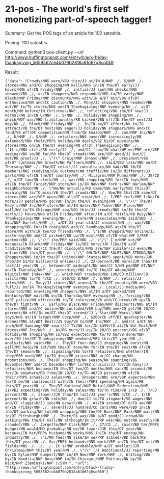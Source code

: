 21-pos - The world's first self monetizing part-of-speech tagger!
=================================================================

Summary:
	Get the POS tags of an article for 100 satoshis.

Pricing: 
	100 satoshis

Command: 
	python3 pos-client.py --url http://www.huffingtonpost.com/entry/black-friday-thanksgiving_5658562ce4b079b2818a61d6?g8sq0k9

Result:

	{"data": "Crowds/NNS were/VBD thin/JJ at/IN U/NNP ./. S/NNP ./. stores/NNS and/CC shopping/NN malls/NNS in/IN the/DT early/JJ hours/NNS of/IN Friday/NNP ,/, initial/JJ spot/NN checks/NNS showed/VBD ,/, as/IN shoppers/NNS responded/VBD to/TO early/NNP Black/NNP Friday/NNP discounts/NNS with/IN a/DT mix/VBG of/DT enthusiasm/NN and/CC caution/NN ./. Many/JJ shoppers/NNS headed/VBN out/RP to/TO stores/NNS on/IN Thanksgiving/NNP evening/NN ,/, a/DT month/NN before/IN Christmas/NNP ,/, reflecting/VBG the/DT new/JJ normal/NN in/IN U/NNP ./. S/NNP ./. holiday/NN shopping/NN ,/, which/WDT was/VBD traditionally/RB kicked/VBN off/IN the/DT next/JJ day/NN ,/, Black/NNP Friday/NNP ./. In/IN an/DT effort/NN to/TO attract/VB the/DT most/RBS eager/JJ holiday/NN shoppers/NNS and/CC fend/VB off/DT competition/NN from/IN Amazon/NNP ./. com/NNP Inc/NNP ,/, U/NNP ./. S/NNP ./. retailers/NNS have/VBP increasingly/RB extended/VBN their/PRP$ holiday/NN deals/VBZ by/DT opening/NN stores/NNS on/IN the/DT evening/NN of/DT Thanksgiving/NNP ./. \"It's/NNS still/RB early/JJ ,/, and/CC from/IN what/WP we/PRP are/VBP seeing/VBG so/RB far/RB the/DT crowds/NNS are/VBP good/JJ but/CC not/RB great/JJ ,/, \"/\" Craig/NNP Johnson/NNP ,/, president/VBG of/DT Customer/NN Growth/NN Partners/NNPS ,/, said/VBD late/VBD on/DT Thursday/NNP ./. The/DT retail/JJ consultancy/NN had/VBD 18/CD members/NNS studying/VBG customer/NN traffic/NN in/IN different/JJ parts/NNS of/IN the/DT country/NN ./. Milagros/NNP Munez/NNP ,/, 39/CD ,/, a/DT law/NN clerk/NN ,/, was/VBD shopping/VBG for/IN toys/NNS at/IN the/DT Target/NNP store/NN in/IN New/NNP York's/NNP Harlem/NNP neighborhood/NN ./. \"We/NN actually/RB came/VBD early/VBD this/DT morning/NN to/TO miss/VB the/DT crowds/NNS ./. Now/RB that/IN some/DT stores/NNS are/VBP open/VBD all/DT night/NN ,/, I/PRP feel/VBP like/IN more/JJR people/NNS go/VBP in/IN the/DT evening/NN ./. \"/\" The/DT Macy's/NNP Inc/NNP store/NN at/IN Water/NNP Tower/NNP Place/NNP mall/NN in/IN Chicago/NNP saw/VBD thin/JJ crowds/NNS in/IN the/DT early/JJ hours/NNS of/IN Friday/NNP after/IN a/DT fairly/RB busy/NNP Thanksgiving/NNP evening/NN ,/, store/NN associates/NNS said/VBD ./. Nia/NNP Darrell/NNP ,/, a/DT 23-year-old/JJ student/NN ,/, was/VBD shopping/VBG for/IN coats/NNS and/CC handbags/NNS at/IN the/DT store/NN with/IN two/CD friends/NNS ./. \"I/NN shopped/VBD online/JJ yesterday/NN and/CC picked/VBD up/IN most/RBS of/IN what/WP I/PRP wanted/VBD ,/, \"/\" she/PRP said/VBD ./. \"/\" I'm/NNP out/RP because/IN Black/NNP Friday/NNP is/VBZ more/JJR like/IN a/DT tradition/NN but/CC the/DT discounts/NNS are/VBP similar/JJ even/RB online/VBD this/DT year/NN ./. \"/\" ONLINE/NNP SALES/NNP STRONG/NNP Shoppers/NNS in/IN the/DT United/NNP States/NNPS spent/VBD more/JJR than/IN $1/CD billion/CD online/JJ ,/, 22-percent/RB more/JJR than/IN last/JJ year/NN ,/, between/DT midnight/NN and/CC 5/NN pm/NNP ET/NNP on/IN Thursday/NNP ,/, according/VBG to/TO the/DT Adobe/NNP Digital/NNP Index/NNP ,/, which/WDT tracked/VBD 100/CD million/CD visits/NNS to/TO 4/CD ,/, 500/CD U/NNP ./. S/NNP ./. retail/JJ sites/NNS ./. Many/JJ stores/NNS around/IN the/DT country/NN were/VBD full/JJ on/IN Thanksgiving/NNP evening/NN ./. Local/JJ media/NNS reported/VBD brawling/NN shoppers/NNS at/IN a/DT packed/VBN Kentucky/NNP mall/NN on/IN Thursday/NNP evening/NN ,/, forcing/VBG a/DT police/NN officer/NN to/TO intervene/VB and/CC break/VB up/IN the/DT fight/NN ./. Early/RB Black/NNP Friday/NNP discounts/NNS at/IN stores/NNS and/CC online/NN included/VBD buy/VBN one/CD get/VB 50/CD percent/NN off/IN on/DT the/DT second/JJ \"Star/NNP Wars\"/NNP toys/NNS at/IN Target/NNP Corp/NNP ,/, $200/CD off/DT quadcopter/NN drones/NNS at/WDT Best/JJS Buy/VB Co/NNP Inc/NNP ,/, and/CC a/DT 50-inch/NNP Samsung/NNP smart/JJ TV/NN for/IN $499/CD at/IN Wal-Mart/NNP Stores/NNP Inc/NNP ./. As/RB much/JJ as/IN 20/CD percent/VBG of/DT holiday/NN shopping/NN is/VBZ expected/VBN to/TO be/VB done/VBN over/IN the/DT Thanksgiving/NNP weekend/VBG this/DT year/NN ,/, analysts/NNS said/VBD ./. The/DT four-day/JJ shopping/NN burst/NN will/MD help/VB set/VBN the/DT tone/NN for/IN the/DT rest/NN of/IN the/DT season/NN ,/, signaling/VBG to/TO retailers/NNS whether/IN they/PRP need/VBP to/TO drop/VB prices/NNS or/CC change/NN promotions/NNS ./. The/DT shopping/NN season/NN spanning/VBG November/NNP and/CC December/NNP is/VBZ crucial/JJ for/IN many/JJ retailers/NNS because/IN the/DT two/CD months/NNS can/MD account/VB for/IN anywhere/RB from/IN 20/CD to/TO 40/CD percent/NN of/IN their/PRP$ annual/JJ sales/NNS ./. Shoppers/NNS are/VBP expected/VBN to/TO be/VB cautious/JJ with/IN their/PRP$ spending/NN again/RB this/DT year/NN ./. The/DT National/NNP Retail/NNP Federation/NNP is/VBZ expecting/VBG holiday/NN sales/NNS to/TO rise/VB 3/CD ./. 7/CD percent/NN ,/, slower/JJR than/IN last/JJ year's/NNS 4/CD ./. 1/CD percent/NN growth/NN rate/NN ,/, due/JJ to/TO stagnant/VB wages/NNS and/CC sluggish/JJ job/NN growth/NN ./. At/IN around/DT 6/CD am/VBP on/IN Friday/NNP ,/, several/JJ hundred/CD cars/NNS were/VBD in/IN the/DT parking/NN lot/NN wrapping/VBG the/DT Ross/NNP Park/NNP mall/NN in/DT Pittsburgh/NNP ./. There/EX was/VBD a/DT good/JJ crowd/NN walking/VBG the/DT mall/NN although/IN it/PRP was/VBD not/RB overly/RB crowded/VBN ./. Jorgette/NNP Clark/NNP ,/, 27/CD ,/, said/VBD her/PRP$ budget/NN would/MD probably/RB be/VB lower/JJR this/DT year/NN because/IN her/PRP$ husband/NN works/NNS in/IN the/DT energy/NN industry/NN ./. \"I/NN feel/NN like/IN we/PRP scaled/VBD back/RB this/DT year/NN ./. Our/PRP$ husbands/NNS work/VBP in/IN the/DT oil/NN fields/NNS ./. ./. ./. It's/NNP probably/NNP a/DT smaller/JJR Christmas/NNP this/DT year/NN ./. \"/\" (/( Additional/JJ reporting/NN by/IN Kylie/NNP Gumpert/NNP in/IN New/NNP York/NNP ,/, Writing/VBG by/IN Nandita/NNP Bose/NNP in/IN Chicago;/NNP Editing/NN by/IN Nick/NNP Zieminski/NNP )/SYM ", "url": "http://www.huffingtonpost.com/entry/black-friday-thanksgiving_5658562ce4b079b2818a61d6?g8sq0k9"}
